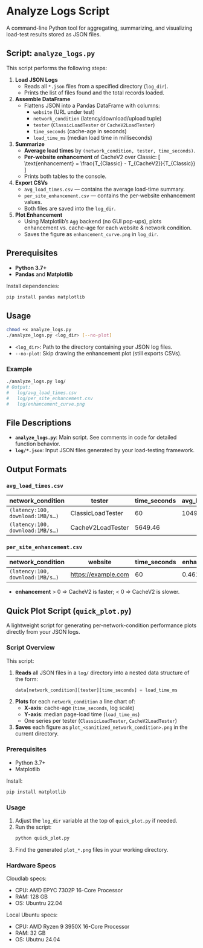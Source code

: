 # Analyze Logs Script

A command-line Python tool for aggregating, summarizing, and visualizing load-test results stored as JSON files.

## Script: `analyze_logs.py`

This script performs the following steps:

1. **Load JSON Logs**
   - Reads all `*.json` files from a specified directory (`log_dir`).
   - Prints the list of files found and the total records loaded.
2. **Assemble DataFrame**
   - Flattens JSON into a Pandas DataFrame with columns:
     - `website` (URL under test)
     - `network_condition` (latency/download/upload tuple)
     - `tester` (`ClassicLoadTester` or `CacheV2LoadTester`)
     - `time_seconds` (cache-age in seconds)
     - `load_time_ms` (median load time in milliseconds)
3. **Summarize**
   - **Average load times** by `(network_condition, tester, time_seconds)`.
   - **Per-website enhancement** of CacheV2 over Classic:
     \[
       \text{enhancement} = \frac{T_{Classic} - T_{CacheV2}}{T_{Classic}}
     \]
   - Prints both tables to the console.
4. **Export CSVs**
   - `avg_load_times.csv` — contains the average load-time summary.
   - `per_site_enhancement.csv` — contains the per-website enhancement values.
   - Both files are saved into the `log_dir`.
5. **Plot Enhancement**
   - Using Matplotlib’s `Agg` backend (no GUI pop-ups), plots enhancement vs. cache-age for each website & network condition.
   - Saves the figure as `enhancement_curve.png` in `log_dir`.

## Prerequisites

- **Python 3.7+**
- **Pandas** and **Matplotlib**

Install dependencies:

```bash
pip install pandas matplotlib
```

## Usage

```bash
chmod +x analyze_logs.py
./analyze_logs.py <log_dir> [--no-plot]
```

- `<log_dir>`: Path to the directory containing your JSON log files.
- `--no-plot`: Skip drawing the enhancement plot (still exports CSVs).

### Example

```bash
./analyze_logs.py log/
# Output:
#   log/avg_load_times.csv
#   log/per_site_enhancement.csv
#   log/enhancement_curve.png
```

## File Descriptions

- **`analyze_logs.py`**: Main script. See comments in code for detailed function behavior.
- **`log/*.json`**: Input JSON files generated by your load-testing framework.

## Output Formats

### `avg_load_times.csv`

| network_condition               | tester            | time_seconds | avg_load_time_ms |
|---------------------------------|-------------------|--------------|------------------|
| `(latency:100, download:1MB/s…)` | ClassicLoadTester | 60           | 10492.77         |
| `(latency:100, download:1MB/s…)` | CacheV2LoadTester | 5649.46      |                  |

### `per_site_enhancement.csv`

| network_condition               | website             | time_seconds | enhancement |
|---------------------------------|---------------------|--------------|-------------|
| `(latency:100, download:1MB/s…)` | https://example.com | 60           | 0.461       |

- **enhancement** > 0 ⇒ CacheV2 is faster; < 0 ⇒ CacheV2 is slower.


## Quick Plot Script (`quick_plot.py`)

A lightweight script for generating per-network-condition performance plots directly from your JSON logs.

### Script Overview

This script:

1. **Reads** all JSON files in a `log/` directory into a nested data structure of the form:
   ```python
   data[network_condition][tester][time_seconds] = load_time_ms
   ```
2. **Plots** for each `network_condition` a line chart of:
   - **X‑axis**: cache-age (`time_seconds`, log scale)
   - **Y‑axis**: median page-load time (`load_time_ms`)
   - One series per tester (`ClassicLoadTester`, `CacheV2LoadTester`)
3. **Saves** each figure as `plot_<sanitized_network_condition>.png` in the current directory.

### Prerequisites

- Python 3.7+
- Matplotlib

Install:
```bash
pip install matplotlib
```

### Usage

1. Adjust the `log_dir` variable at the top of `quick_plot.py` if needed.
2. Run the script:
   ```bash
   python quick_plot.py
   ```
3. Find the generated `plot_*.png` files in your working directory.



### Hardware Specs

Cloudlab specs:

- CPU: AMD EPYC 7302P 16-Core Processor
- RAM: 128 GB
- OS: Ubuntru 22.04

Local Ubuntu specs:

- CPU: AMD Ryzen 9 3950X 16-Core Processor
- RAM: 32 GB
- OS: Ubutnu 24.04